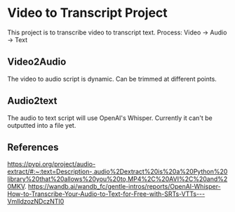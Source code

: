 # Video to Transcript Project
This project is to transcribe video to transcript text.
Process: Video -> Audio -> Text

## Video2Audio
The video to audio script is dynamic. Can be trimmed at different points.

## Audio2text
The audio to text script will use OpenAI's Whisper. Currently it can't be outputted into a file yet. 

## References
https://pypi.org/project/audio-extract/#:~:text=Description-,audio%2Dextract%20is%20a%20Python%20library%20that%20allows%20you%20to,MP4%2C%20AVI%2C%20and%20MKV.
https://wandb.ai/wandb_fc/gentle-intros/reports/OpenAI-Whisper-How-to-Transcribe-Your-Audio-to-Text-for-Free-with-SRTs-VTTs---VmlldzozNDczNTI0